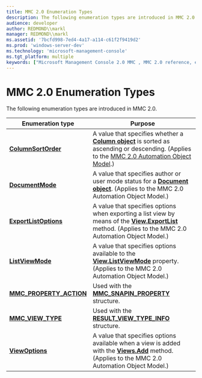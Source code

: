 ```yaml
---
title: MMC 2.0 Enumeration Types
description: The following enumeration types are introduced in MMC 2.0.
audience: developer
author: REDMOND\\markl
manager: REDMOND\\markl
ms.assetid: '7bcfd998-7ed4-4a17-a114-c61f2f9419d2'
ms.prod: 'windows-server-dev'
ms.technology: 'microsoft-management-console'
ms.tgt_platform: multiple
keywords: ["Microsoft Management Console 2.0 MMC , MMC 2.0 reference, enumeration types"]
---
```


# MMC 2.0 Enumeration Types

The following enumeration types are introduced in MMC 2.0.



| Enumeration type                                     | Purpose                                                                                                                                                                                                |
|------------------------------------------------------|--------------------------------------------------------------------------------------------------------------------------------------------------------------------------------------------------------|
| [**ColumnSortOrder**](columnsortorder.md)           | A value that specifies whether a [**Column object**](column-object.md) is sorted as ascending or descending. (Applies to the [MMC 2.0 Automation Object Model](mmc-2-0-automation-object-model.md).) |
| [**DocumentMode**](documentmode.md)                 | A value that specifies author or user mode status for a [**Document object**](document-object.md). (Applies to the MMC 2.0 Automation Object Model.)                                                  |
| [**ExportListOptions**](exportlistoptions.md)       | A value that specifies options when exporting a list view by means of the [**View.ExportList**](view-exportlist.md) method. (Applies to the MMC 2.0 Automation Object Model.)                         |
| [**ListViewMode**](listviewmode.md)                 | A value that specifies options available to the [**View.ListViewMode**](view-listviewmode.md) property. (Applies to the MMC 2.0 Automation Object Model.)                                             |
| [**MMC\_PROPERTY\_ACTION**](mmc-property-action.md) | Used with the [**MMC\_SNAPIN\_PROPERTY**](mmc-snapin-property.md) structure.                                                                                                                          |
| [**MMC\_VIEW\_TYPE**](mmc-view-type.md)             | Used with the [**RESULT\_VIEW\_TYPE\_INFO**](result-view-type-info.md) structure.                                                                                                                     |
| [**ViewOptions**](viewoptions.md)                   | A value that specifies options available when a view is added with the [**Views.Add**](views-add.md) method. (Applies to the MMC 2.0 Automation Object Model.)                                        |



 

 

 




